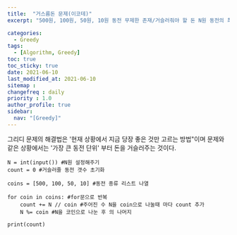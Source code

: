 ```yaml
---
title:  "거스름돈 문제(이코테)"
excerpt: "500원, 100원, 50원, 10원 동전 무제한 존재/거슬러줘야 할 돈 N원 동전의 최소개수 구하기!"

categories:
  - Greedy
tags:
  - [Algorithm, Greedy]
toc: true
toc_sticky: true
date: 2021-06-10
last_modified_at: 2021-06-10
sitemap :
changefreq : daily
priority : 1.0
author_profile: true
sidebar:
  nav: "[Greedy]"
---
```

그리디 문제의 해결법은 '현재 상황에서 지금 당장 좋은 것만 고르는 방법"이며 문제와 같은 상황에서는 '가장 큰 동전 단위' 부터 돈을 거슬러주는 것이다.
```
N = int(input()) #N원 설정해주기
count = 0 #거슬러줄 동전 갯수 초기화

coins = [500, 100, 50, 10] #동전 종류 리스트 나열 

for coin in coins: #for문으로 반복
    count += N // coin #주어진 수 N을 coin으로 나눌때 마다 count 추가
    N %= coin #N을 코인으로 나눈 후 의 나머지

print(count)
```